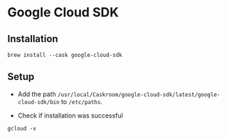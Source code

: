 # Google Cloud SDK

## Installation

```
brew install --cask google-cloud-sdk
```

## Setup

- Add the path `/usr/local/Caskroom/google-cloud-sdk/latest/google-cloud-sdk/bin` to `/etc/paths`.

- Check if installation was successful
```
gcloud -v
```

